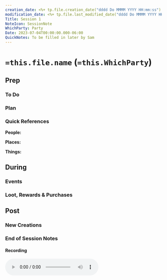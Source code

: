 ```yaml
---
creation_date: <%+ tp.file.creation_date("dddd Do MMMM YYYY HH:mm:ss") %>
modification_date: <%+ tp.file.last_modified_date("dddd Do MMMM YYYY HH:mm:ss") %>
Title: Session 1
NoteIcon: SessionNote
WhichParty: Party
Date: 2023-07-04T00:00:00.000-06:00
QuickNotes: To be filled in later by Sam
---
```

#  `=this.file.name` (`=this.WhichParty`)
## Prep

### To Do


### Plan


### Quick References
**People:**


**Places:**


**Things:**



## During
### Events


### Loot, Rewards & Purchases


## Post
### New Creations


### End of Session Notes
#### Recording
<audio controls src="http://phaze.sytes.net:10187/api/public/dl/Viohv8wi?inline=true">
    <a href="http://phaze.sytes.net:10187/api/public/dl/Viohv8wi">
	    Download audio
    </a>
</audio>